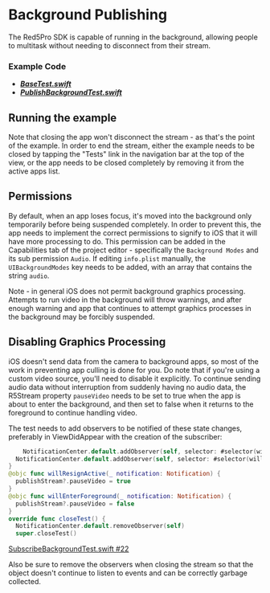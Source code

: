# Background Publishing

The Red5Pro SDK is capable of running in the background, allowing people to multitask without needing to disconnect from their stream.

### Example Code

- ***[BaseTest.swift](../BaseTest.swift)***
- ***[PublishBackgroundTest.swift](PublishBackgroundTest.swift)***

## Running the example

Note that closing the app won't disconnect the stream - as that's the point of the example. In order to end the stream, either the example needs to be closed by tapping the "Tests" link in the navigation bar at the top of the view, or the app needs to be closed completely by removing it from the active apps list.

## Permissions

By default, when an app loses focus, it's moved into the background only temporarily before being suspended completely. In order to prevent this, the app needs to implement the correct permissions to signify to iOS that it will have more processing to do. This permission can be added in the Capabilities tab of the project editor - specifically the `Background Modes` and its sub permission `Audio`. If editing `info.plist` manually, the `UIBackgroundModes` key needs to be added, with an array that contains the string `audio`.

Note - in general iOS does not permit background graphics processing. Attempts to run video in the background will throw warnings, and after enough warning and app that continues to attempt graphics processes in the background may be forcibly suspended.

## Disabling Graphics Processing

iOS doesn't send data from the camera to background apps, so most of the work in preventing app culling is done for you. Do note that if you're using a custom video source, you'll need to disable it explicitly. To continue sending audio data without interruption from suddenly having no audio data, the R5Stream property `pauseVideo` needs to be set to true when the app is about to enter the background, and then set to false when it returns to the foreground to continue handling video.

The test needs to add observers to be notified of these state changes, preferably in ViewDidAppear with the creation of the subscriber:

```Swift
	NotificationCenter.default.addObserver(self, selector: #selector(willResignActive), name: .UIApplicationWillResignActive, object: nil)
  NotificationCenter.default.addObserver(self, selector: #selector(willEnterForeground), name: .UIApplicationWillEnterForeground, object: nil)
}
@objc func willResignActive(_ notification: Notification) {
  publishStream?.pauseVideo = true
}
@objc func willEnterForeground(_ notification: Notification) {
  publishStream?.pauseVideo = false
}
override func closeTest() {
  NotificationCenter.default.removeObserver(self)
  super.closeTest()
```

[SubscribeBackgroundTest.swift #22](SubscribeBackgroundTest.swift#L22)


Also be sure to remove the observers when closing the stream so that the object doesn't continue to listen to events and can be correctly garbage collected.
